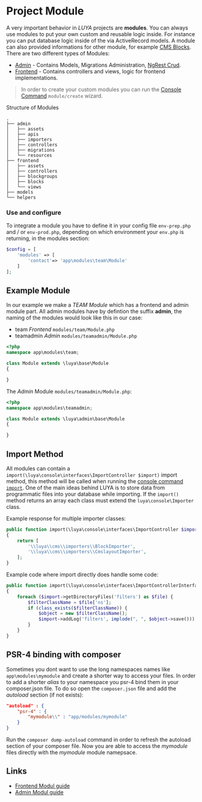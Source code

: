 # Project Module

A very important behavior in *LUYA* projects are **modules**. You can always use modules to put your own custom and reusable logic inside. For instance you can put database logic inside of the via ActiveRecord models. A module can also provided informations for other module, for example [CMS Blocks](app-blocks.md). There are two different types of Modules:

+ [Admin](app-admin-module.md) - Contains Models, Migrations Administration, [NgRest Crud](ngrest-concept.md).
+ [Frontend](app-module-frontend.md) - Contains controllers and views, logic for frontend implementations.

> In order to create your custom modules you can run the [Console Command](luya-console.md) `module/create` wizard.

Structure of Modules

```
.
├── admin
│   ├── assets
│   ├── apis
│   ├── importers
│   ├── controllers
│   ├── migrations
│   └── resources
├── frontend
│   ├── assets
│   ├── controllers
│   ├── blockgroups
│   ├── blocks
│   └── views
├── models
└── helpers
```

### Use and configure

To integrate a module you have to define it in your config file `env-prep.php` and / or `env-prod.php`, depending on which environment your `env.php` is returning, in the modules section:

```php
$config = [
    'modules' => [
        'contact'=> 'app\modules\team\Module'
    ]
];
``` 

## Example Module

In our example we make a *TEAM Module* which has a frontend and admin module part. All admin modules have by defintion the suffix **admin**, the naming of the modules would look like this in our case:

+ team *Frontend* `modules/team/Module.php`
+ teamadmin *Admin* `modules/teamadmin/Module.php`


```php
<?php
namespace app\modules\team;

class Module extends \luya\base\Module
{

}
```

The *Admin* Module `modules/teamadmin/Module.php`:

```php
<?php
namespace app\modules\teamadmin;

class Module extends \luya\admin\base\Module
{

}
```


## Import Method

All modules can contain a `import(\luya\console\interfaces\ImportController $import)` import method, this method will be called when running the [console command `import`](luya-console.md). One of the main ideas behind LUYA is to store data from programmatic files into your database while importing. If the `import()` method returns an array each class must extend the `luya\console\Importer` class.

Example response for multiple importer classes:

```php
public function import(\luya\console\interfaces\ImportController $import)
{
    return [
        '\\luya\\cms\\importers\\BlockImporter',
        '\\luya\\cms\\importers\\CmslayoutImporter',
    ];
}
```

Example code where import directly does handle some code:

```php
public function import(\luya\console\interfaces\ImportControllerInterface $import)
{
    foreach ($import->getDirectoryFiles('filters') as $file) {
        $filterClassName = $file['ns'];
        if (class_exists($filterClassName)) {
            $object = new $filterClassName();
            $import->addLog('filters', implode(", ", $object->save()));
        }
    }
}
```

## PSR-4 binding with composer

Sometimes you dont want to use the long namespaces names like `app\modules\mymodule` and create a shorter way to access your files. In order to add a shorter *alias* to your namespace you psr-4 bind them in your composer.json file. To do so open the `composer.json` file and add the *autoload* section (if not exists):

```json
"autoload" : {
    "psr-4" : {
        "mymodule\\" : "app/modules/mymodule"
    }
}
```

Run the `composer dump-autoload` command in order to refresh the autoload section of your composer file. Now you are able to access the *mymodule* files directly with the *mymodule* module namepsace.

## Links

+ [Frontend Modul guide](app-module-frontend.md)
+ [Admin Modul guide](app-admin-module.md)
